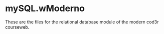 # mySQL.wModerno
These are the files for the relational database module of the modern cod3r courseweb.
